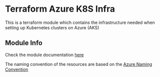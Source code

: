 # Terraform Azure K8S Infra
This is a terraform module which contains the infrastructure needed when setting up Kubernetes clusters on Azure (AKS)

## Module Info
Check the module documentation [here](./TERRAFORM.md)

The naming convention of the resources are based on the [Azure Naming Convention](https://docs.microsoft.com/en-us/azure/cloud-adoption-framework/ready/azure-best-practices/naming-and-tagging)